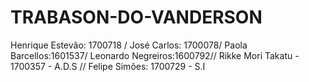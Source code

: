 # TRABASON-DO-VANDERSON
Henrique Estevão: 1700718 / José Carlos: 1700078/ Paola Barcellos:1601537/ Leonardo Negreiros:1600792// Rikke Mori Takatu - 1700357 - A.D.S // Felipe Simões: 1700729 - S.I
